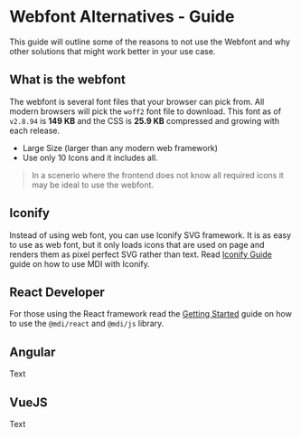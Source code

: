 # Webfont Alternatives - Guide

This guide will outline some of the reasons to not use the Webfont and why other solutions that might work better in your use case.

## What is the webfont

The webfont is several font files that your browser can pick from. All modern browsers will pick the `woff2` font file to download. This font as of `v2.8.94` is **149 KB** and the CSS is **25.9 KB** compressed and growing with each release.

- Large Size (larger than any modern web framework)
- Use only 10 Icons and it includes all.

<blockquote class="alert alert-info">
  In a scenerio where the frontend does not know all required icons it may be ideal to use the webfont.
</blockquote>

## Iconify

Instead of using web font, you can use Iconify SVG framework. It is as easy to use as web font, but it only loads icons that are used on page and renders them as pixel perfect SVG rather than text. Read [Iconify Guide](/guide/iconify) guide on how to use MDI with Iconify.

## React Developer

For those using the React framework read the [Getting Started](/getting-started/react) guide on how to use the `@mdi/react` and `@mdi/js` library.

## Angular

Text

## VueJS

Text
